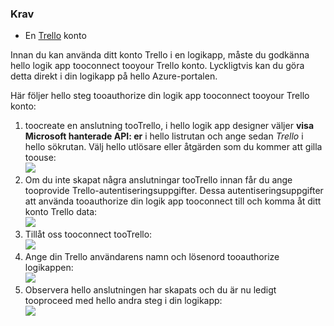 ### <a name="prerequisites"></a>Krav
* En [Trello](http://trello.com) konto 

Innan du kan använda ditt konto Trello i en logikapp, måste du godkänna hello logik app tooconnect tooyour Trello konto. Lyckligtvis kan du göra detta direkt i din logikapp på hello Azure-portalen. 

Här följer hello steg tooauthorize din logik app tooconnect tooyour Trello konto:

1. toocreate en anslutning tooTrello, i hello logik app designer väljer **visa Microsoft hanterade API: er** i hello listrutan och ange sedan *Trello* i hello sökrutan. Välj hello utlösare eller åtgärden som du kommer att gilla toouse:  
   ![](./media/connectors-create-api-trello/trello-1.png)
2. Om du inte skapat några anslutningar tooTrello innan får du ange tooprovide Trello-autentiseringsuppgifter. Dessa autentiseringsuppgifter att använda tooauthorize din logik app tooconnect till och komma åt ditt konto Trello data:  
   ![](./media/connectors-create-api-trello/trello-2.png) 
3. Tillåt oss tooconnect tooTrello:  
   ![](./media/connectors-create-api-trello/trello-3.png)   
4. Ange din Trello användarens namn och lösenord tooauthorize logikappen:  
   ![](./media/connectors-create-api-trello/trello-4.png)  
5. Observera hello anslutningen har skapats och du är nu ledigt tooproceed med hello andra steg i din logikapp:  
   ![](./media/connectors-create-api-trello/trello-5.png)

